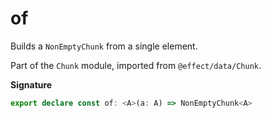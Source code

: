 # of

Builds a `NonEmptyChunk` from a single element.

Part of the `Chunk` module, imported from `@effect/data/Chunk`.

**Signature**

```ts
export declare const of: <A>(a: A) => NonEmptyChunk<A>
```
